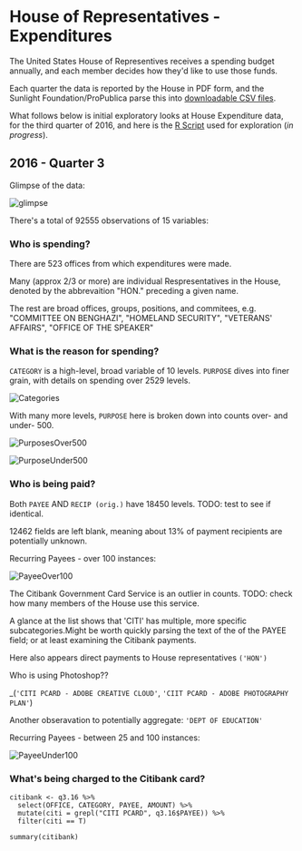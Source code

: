 # House of Representatives - Expenditures

The United States House of Representives receives a spending budget annually, and each member decides how they'd like to use those funds. 

Each quarter the data is reported by the House in PDF form, and the Sunlight Foundation/ProPublica parse this into [downloadable CSV files](https://projects.propublica.org/represent/expenditures). 

What follows below is initial exploratory looks at House Expenditure data, for the third quarter of 2016, and here is the [R Script](R/house-disburse-EDA-01.R) used for exploration (_in progress_).

## 2016 - Quarter 3

Glimpse of the data:

![glimpse](http://pi.mozzarella.website/ATF-FFL/q3-2016-HouseGlimpse.png)

There's a total of 92555 observations of 15 variables:



### Who is spending? 

There are 523 offices from which expenditures were made.

Many (approx 2/3 or more) are individual Respresentatives in the House, 
denoted by the abbrevaition "HON." preceding a given name.

The rest are broad offices, groups, positions, and commitees, e.g.
"COMMITTEE ON BENGHAZI", "HOMELAND SECURITY", "VETERANS' AFFAIRS", "OFFICE OF THE SPEAKER"

### What is the reason for spending? 

`CATEGORY` is a high-level, broad variable of 10 levels.
`PURPOSE` dives into finer grain, with details on spending over 2529 levels.

![Categories](http://pi.mozzarella.website/ATF-FFL/q3-2016-Categories.png)

With many more levels, `PURPOSE` here is broken down into counts over- and under- 500. 

![PurposesOver500](http://pi.mozzarella.website/ATF-FFL/q3-2016-PurposeOver500.png)

![PurposeUnder500](http://pi.mozzarella.website/ATF-FFL/q3-2016-PurposeUnder500.png)

### Who is being paid? 

Both `PAYEE` AND `RECIP (orig.)` have 18450 levels. TODO: test to see if identical. 

12462 fields are left blank, meaning about 13% of payment recipients are potentially unknown.

Recurring Payees - over 100 instances: 

![PayeeOver100](http://pi.mozzarella.website/ATF-FFL/q3-2016-PayeeOver100.png)

The Citibank Government Card Service is an outlier in counts. TODO: check how many members of the House use this service. 

A glance at the list shows that 'CITI' has multiple, more specific subcategories.Might be worth quickly parsing the text of the of the PAYEE field; or at least examining the Citibank payments. 

Here also appears direct payments to House representatives `('HON')`

Who is using Photoshop?? 

_(`'CITI PCARD - ADOBE CREATIVE CLOUD'`, `'CIIT PCARD - ADOBE PHOTOGRAPHY PLAN'`)

Another obseravation to potentially aggregate: `'DEPT OF EDUCATION'`

Recurring Payees - between 25 and 100 instances:

![PayeeUnder100](http://pi.mozzarella.website/ATF-FFL/q3-2016-PayeeUnder100.png)


### What's being charged to the Citibank card?

```{r}
citibank <- q3.16 %>% 
  select(OFFICE, CATEGORY, PAYEE, AMOUNT) %>%
  mutate(citi = grepl("CITI PCARD", q3.16$PAYEE)) %>%
  filter(citi == T)

summary(citibank)
```









